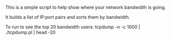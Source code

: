This is a simple script to help show where your network bandwidth is going.

It builds a list of IP:port pairs and sorts them by bandwidth.

To run to see the top 20 bandwidth users:
   tcpdump -n -c 1000 | ./tcpdump.pl | head -20



